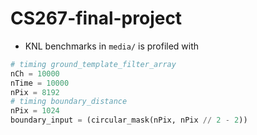 # CS267-final-project

- KNL benchmarks in `media/` is profiled with

```python
# timing ground_template_filter_array
nCh = 10000
nTime = 10000
nPix = 8192
# timing boundary_distance
nPix = 1024
boundary_input = (circular_mask(nPix, nPix // 2 - 2))
```
